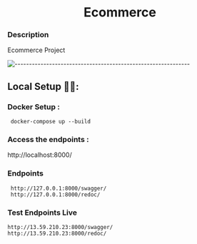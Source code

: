 <h1 align="center">Ecommerce</h1>

### Description

Ecommerce Project

![-------------------------------------------------------------](https://raw.githubusercontent.com/andreasbm/readme/master/assets/lines/rainbow.png)

## Local Setup 👨‍💻:

### Docker Setup :
```
 docker-compose up --build
```

### Access the endpoints :

http://localhost:8000/


### Endpoints

```
 http://127.0.0.1:8000/swagger/
 http://127.0.0.1:8000/redoc/

```

### Test Endpoints Live
```
http://13.59.210.23:8000/swagger/
http://13.59.210.23:8000/redoc/

```
